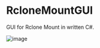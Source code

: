 # RcloneMountGUI

GUI for Rclone Mount in written C#.

![image](https://user-images.githubusercontent.com/37624905/181905372-6ed2ad61-b660-473d-a8e0-51049317d1bf.png)
